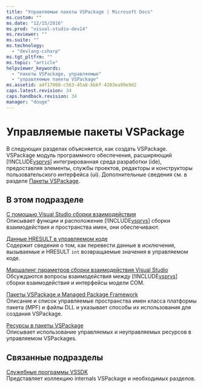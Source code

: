 ```yaml
---
title: "Управляемые пакеты VSPackage | Microsoft Docs"
ms.custom: ""
ms.date: "12/15/2016"
ms.prod: "visual-studio-dev14"
ms.reviewer: ""
ms.suite: ""
ms.technology: 
  - "devlang-csharp"
ms.tgt_pltfrm: ""
ms.topic: "article"
helpviewer_keywords: 
  - "пакеты VSPackage, управляемые"
  - "управляемые пакеты VSPackage"
ms.assetid: a4f17068-c563-45a8-bbbf-4203ea99e9d2
caps.latest.revision: 34
caps.handback.revision: 34
manager: "douge"
---
```

# Управляемые пакеты VSPackage
В следующих разделах объясняется, как создать VSPackage.  VSPackage модуль программного обеспечения, расширяющий [!INCLUDE[vsprvs](../assembler/masm/includes/vsprvs_md.md)] интегрированная среда разработки \(ide\), предоставляя элементы, службы проектов, редакторы и конструкторы пользовательского интерфейса \(ui\).  Дополнительные сведения см. в разделе [Пакеты VSPackage](../Topic/VSPackages.md).  
  
## В этом подразделе  
 [С помощью Visual Studio сборки взаимодействия](../Topic/Using%20Visual%20Studio%20Interop%20Assemblies.md)  
 Описывает функции и расположение [!INCLUDE[vsprvs](../assembler/masm/includes/vsprvs_md.md)] сборки взаимодействия и пространства имен, они обеспечивают.  
  
 [Данные HRESULT в управляемом коде](../misc/hresult-information-in-managed-code.md)  
 Содержит сведения о том, как перевести данные в исключения, вызываемые и HRESULT `int` возвращаемые значения в управляемом коде.  
  
 [Маршалинг параметров сборки взаимодействия Visual Studio](../Topic/Visual%20Studio%20Interop%20Assembly%20Parameter%20Marshaling.md)  
 Обсуждаются вопросы взаимодействия между [!INCLUDE[vsprvs](../assembler/masm/includes/vsprvs_md.md)] сборки взаимодействия и интерфейсы модели COM.  
  
 [Пакеты VSPackage и Managed Package Framework](../Topic/VSPackages%20and%20the%20Managed%20Package%20Framework.md)  
 Описание и список управляемые пространства имен класса платформы пакета \(MPF\) и файлы DLL и указывает способы их использования для создания VSPackage.  
  
 [Ресурсы в пакеты VSPackage](../Topic/Resources%20in%20VSPackages.md)  
 Описывает использование управляемых и неуправляемых ресурсов в управляемом VSPackages.  
  
## Связанные подразделы  
 [Служебные программы VSSDK](../Topic/VSSDK%20Utilities.md)  
 Представляет коллекцию internals VSPackage и необходимых разделов.